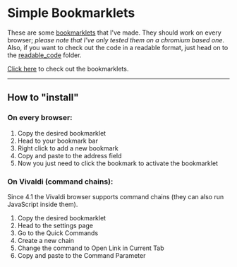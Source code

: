 # Simple Bookmarklets

These are some [bookmarklets](https://en.wikipedia.org/wiki/Bookmarklet) that I've made. They should work on every browser; *please note that I've only tested them on a chromium based one*. Also, if you want to check out the code in a readable format, just head on to the [readable_code](./readable_code) folder.

[Click here](./bookmarklets.md) to check out the bookmarklets.

---

## How to "install"

### On every browser:

1. Copy the desired bookmarklet
2. Head to your bookmark bar
3. Right click to add a new bookmark
4. Copy and paste to the address field
5. Now you just need to click the bookmark to activate the bookmarklet

### On Vivaldi (command chains):

Since 4.1 the Vivaldi browser supports command chains (they can also run JavaScript inside them).

1. Copy the desired bookmarklet
2. Head to the settings page
3. Go to the Quick Commands
4. Create a new chain
5. Change the command to Open Link in Current Tab
6. Copy and paste to the Command Parameter